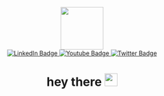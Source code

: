 <div id="header" align="center">
  <img src="https://media.giphy.com/media/v1.Y2lkPTc5MGI3NjExY2NqeTJ1NTluN2w3eWNlc2U4b3RzeWR6ZzVkY2pzbTc0aXlkaWU4cCZlcD12MV9pbnRlcm5hbF9naWZfYnlfaWQmY3Q9cw/M9gbBd9nbDrOTu1Mqx/giphy.gif" width="100"/>
  <div id="badges">
  <a href="your-linkedin-URL">
    <img src="https://img.shields.io/badge/LinkedIn-blue?style=for-the-badge&logo=linkedin&logoColor=white" alt="LinkedIn Badge"/>
  </a>
  <a href="your-youtube-URL">
    <img src="https://img.shields.io/badge/Instagram-red?style=for-the-badge&logo=instagram&logoColor=white" alt="Youtube Badge"/>
  </a>
  <a href="your-twitter-URL">
    <img src="https://img.shields.io/badge/Twitter-blue?style=for-the-badge&logo=twitter&logoColor=white" alt="Twitter Badge"/>
  </a>
</div>
  <img src="https://komarev.com/ghpvc/?username=Litheesh-kumar&style=flat-square&color=blue" alt=""/>
  <h1>
  hey there
  <img src="https://media.giphy.com/media/v1.Y2lkPTc5MGI3NjExcjB5bzJ0bDQ5N3BzbW40ODl0ZGx2eHN4ejlidnBleGI1NnFlNDhjYiZlcD12MV9pbnRlcm5hbF9naWZfYnlfaWQmY3Q9cw/hvRJCLFzcasrR4ia7z/giphy.gif" width="30px"/>
</h1>
</div>
